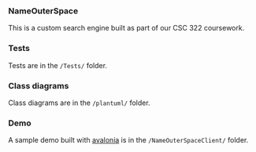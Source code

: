 ### NameOuterSpace

This is a custom search engine built as part of our CSC 322 coursework.

### Tests
Tests are in the `/Tests/` folder.

### Class diagrams
Class diagrams are in the `/plantuml/` folder.

### Demo
A sample demo built with [avalonia](https://avaloniaui.net/) is in the `/NameOuterSpaceClient/` folder.
